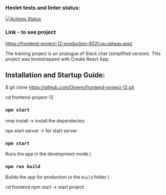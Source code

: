 ### Hexlet tests and linter status:
[![Actions Status](https://github.com/Olvenn/frontend-project-12/workflows/hexlet-check/badge.svg)](https://github.com/Olvenn/frontend-project-12/actions)

### Link - to see project
https://frontend-project-12-production-922f.up.railway.app/

The training project is an analogue of Slack chat (simplified version).
This project was bootstrapped with Create React App.

## Installation and Startup Guide:

  $ git clone https://github.com/Olvenn/frontend-project-12.git
  
  cd frontend-project-12 

  ### `npm start`
  nmp install -> install the dependecies:

  npx start server -> for start server
  
  ### `npm start`
  Runs the app in the development mode.\
  ### `npm run build`

Builds the app for production to the `build` folder.\
  

  cd frontend npm start -> start project

